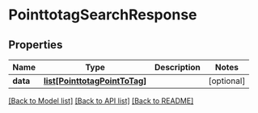 # PointtotagSearchResponse

## Properties
Name | Type | Description | Notes
------------ | ------------- | ------------- | -------------
**data** | [**list[PointtotagPointToTag]**](PointtotagPointToTag.md) |  | [optional] 

[[Back to Model list]](../README.md#documentation-for-models) [[Back to API list]](../README.md#documentation-for-api-endpoints) [[Back to README]](../README.md)

